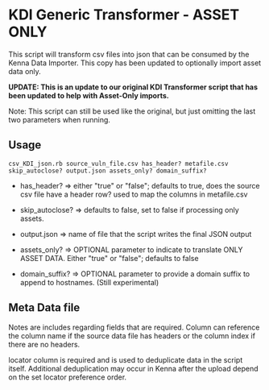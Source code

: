 # KDI Generic Transformer - ASSET ONLY

This script will transform csv files into json that can be consumed by the Kenna Data Importer. This copy has been updated to optionally import asset data only.

**UPDATE: This is an update to our original KDI Transformer script that has been updated to help with Asset-Only imports.**

Note: This script can still be used like the original, but just omitting the last two parameters when running.

##  Usage
```
csv_KDI_json.rb source_vuln_file.csv has_header? metafile.csv skip_autoclose? output.json assets_only? domain_suffix?
```
 
- has_header? => either "true" or "false"; defaults to true, does the source csv file have a header row? used to map the columns in metafile.csv

- skip_autoclose? => defaults to false, set to false if processing only assets.
- output.json => name of file that the script writes the final JSON output 
- assets_only? => OPTIONAL parameter to indicate to translate ONLY ASSET DATA. Either "true" or "false"; defaults to false
- domain_suffix? => OPTIONAL parameter to provide a domain suffix to append to hostnames. (Still experimental)


## Meta Data file

Notes are includes regarding fields that are required. Column can reference the column name if the source data file has headers or the column index if there are no headers.

locator column is required and is used to deduplicate data in the script itself. Additional deduplication may occur in Kenna after the upload depend on the set locator preference order.



